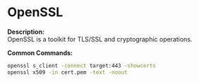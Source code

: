 # OpenSSL

**Description:**  
OpenSSL is a toolkit for TLS/SSL and cryptographic operations.

**Common Commands:**
```bash
openssl s_client -connect target:443 -showcerts
openssl x509 -in cert.pem -text -noout
```
